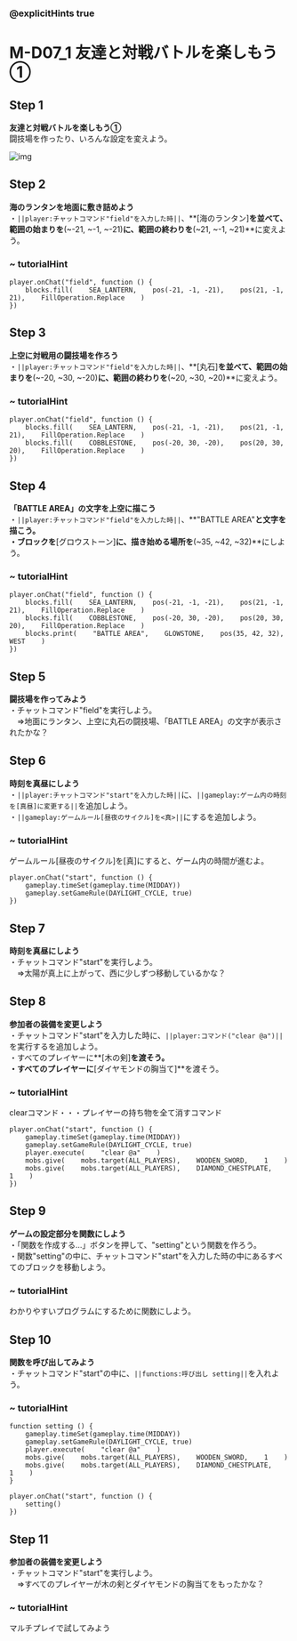 ### @explicitHints true

# M-D07_1 友達と対戦バトルを楽しもう① 

## Step 1 	
**友達と対戦バトルを楽しもう①**  
闘技場を作ったり、いろんな設定を変えよう。 

![img](https://teck89.xsrv.jp/MEE_tutorial/img/M-D07_1.png) 

## Step 2 	
**海のランタンを地面に敷き詰めよう**  
・``||player:チャットコマンド"field"を入力した時||``、**[海のランタン]**を並べて、範囲の始まりを**(~-21,  ~-1, ~-21)**に、範囲の終わりを**(~21,  ~-1, ~21)**に変えよう。

### ~ tutorialHint
```block
player.onChat("field", function () {
    blocks.fill(    SEA_LANTERN,    pos(-21, -1, -21),    pos(21, -1, 21),    FillOperation.Replace    )
})
```

## Step 3 	
**上空に対戦用の闘技場を作ろう**  
・``||player:チャットコマンド"field"を入力した時||``、**[丸石]**を並べて、範囲の始まりを**(~-20,  ~30, ~-20)**に、範囲の終わりを**(~20,  ~30, ~20)**に変えよう。

### ~ tutorialHint
```block
player.onChat("field", function () {
    blocks.fill(    SEA_LANTERN,    pos(-21, -1, -21),    pos(21, -1, 21),    FillOperation.Replace    )
    blocks.fill(    COBBLESTONE,    pos(-20, 30, -20),    pos(20, 30, 20),    FillOperation.Replace    )
})
```

## Step 4 	
**「BATTLE AREA」の文字を上空に描こう**  
・``||player:チャットコマンド"field"を入力した時||``、**"BATTLE AREA"**と文字を描こう。  
・ブロックを**[グロウストーン]**に、描き始める場所を**(~35,  ~42, ~32)**にしよう。

### ~ tutorialHint
```block
player.onChat("field", function () {
    blocks.fill(    SEA_LANTERN,    pos(-21, -1, -21),    pos(21, -1, 21),    FillOperation.Replace    )
    blocks.fill(    COBBLESTONE,    pos(-20, 30, -20),    pos(20, 30, 20),    FillOperation.Replace    )
    blocks.print(    "BATTLE AREA",    GLOWSTONE,    pos(35, 42, 32),    WEST    )
})
```

## Step 5 	
**闘技場を作ってみよう**  
・チャットコマンド"field"を実行しよう。  
　⇒地面にランタン、上空に丸石の闘技場、「BATTLE AREA」の文字が表示されたかな？

## Step 6 	
**時刻を真昼にしよう**  
・``||player:チャットコマンド"start"を入力した時||``に、``||gameplay:ゲーム内の時刻を[真昼]に変更する||``を追加しよう。  
・``||gameplay:ゲームルール[昼夜のサイクル]を<真>||``にするを追加しよう。

### ~ tutorialHint
ゲームルール[昼夜のサイクル]を[真]にすると、ゲーム内の時間が進むよ。

```block
player.onChat("start", function () {
    gameplay.timeSet(gameplay.time(MIDDAY))
    gameplay.setGameRule(DAYLIGHT_CYCLE, true)
})
```

## Step 7 	
**時刻を真昼にしよう**  
・チャットコマンド"start"を実行しよう。  
　⇒太陽が真上に上がって、西に少しずつ移動しているかな？

## Step 8 	
**参加者の装備を変更しよう**  
・チャットコマンド"start"を入力した時に、``||player:コマンド("clear @a")||``を実行するを追加しよう。  
・すべてのプレイヤーに**[木の剣]**を渡そう。  
・すべてのプレイヤーに**[ダイヤモンドの胸当て]**を渡そう。

### ~ tutorialHint
clearコマンド・・・プレイヤーの持ち物を全て消すコマンド

```block
player.onChat("start", function () {
    gameplay.timeSet(gameplay.time(MIDDAY))
    gameplay.setGameRule(DAYLIGHT_CYCLE, true)
    player.execute(    "clear @a"    )
    mobs.give(    mobs.target(ALL_PLAYERS),    WOODEN_SWORD,    1    )
    mobs.give(    mobs.target(ALL_PLAYERS),    DIAMOND_CHESTPLATE,    1    )
})
```

## Step 9 	
**ゲームの設定部分を関数にしよう**  
・「関数を作成する...」ボタンを押して、"setting"という関数を作ろう。  
・関数"setting"の中に、チャットコマンド"start"を入力した時の中にあるすべてのブロックを移動しよう。

### ~ tutorialHint
わかりやすいプログラムにするために関数にしよう。

## Step 10 	
**関数を呼び出してみよう**  
・チャットコマンド"start"の中に、``||functions:呼び出し setting||``を入れよう。

### ~ tutorialHint
```block
function setting () {
    gameplay.timeSet(gameplay.time(MIDDAY))
    gameplay.setGameRule(DAYLIGHT_CYCLE, true)
    player.execute(    "clear @a"    )
    mobs.give(    mobs.target(ALL_PLAYERS),    WOODEN_SWORD,    1    )
    mobs.give(    mobs.target(ALL_PLAYERS),    DIAMOND_CHESTPLATE,    1    )
}

player.onChat("start", function () {
    setting()
})
```

## Step 11 	
**参加者の装備を変更しよう**  
・チャットコマンド"start"を実行しよう。  
　⇒すべてのプレイヤーが木の剣とダイヤモンドの胸当てをもったかな？

### ~ tutorialHint
マルチプレイで試してみよう
